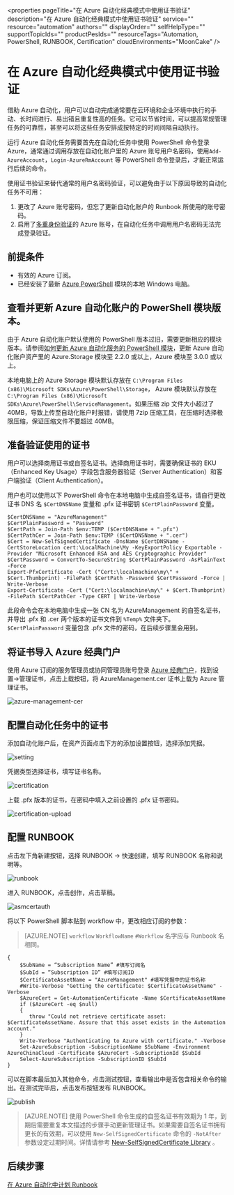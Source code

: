<properties
	pageTitle="在 Azure 自动化经典模式中使用证书验证"
	description="在 Azure 自动化经典模式中使用证书验证"
	service=""
	resource="automation"
	authors=""
	displayOrder=""
	selfHelpType=""
	supportTopicIds=""
	productPesIds=""
	resourceTags="Automation, PowerShell, RUNBOOK, Certification"​
	cloudEnvironments="MoonCake" />
<tags 
	ms.service="automation-aog"
	ms.date=""
	wacn.date="02/07/2017" />
# 在 Azure 自动化经典模式中使用证书验证

借助 Azure 自动化，用户可以自动完成通常要在云环境和企业环境中执行的手动、长时间进行、易出错且重复性高的任务。它可以节省时间，可以提高常规管理任务的可靠性，甚至可以将这些任务安排成按特定的时间间隔自动执行。

运行 Azure 自动化任务需要首先在自动化任务中使用 PowerShell 命令登录 Azure，通常通过调用存放在自动化账户里的 Azure 账号用户名密码，使用`Add-AzureAccount`，`Login-AzureRmAccount` 等 PowerShell 命令登录后，才能正常运行后续的命令。

使用证书验证来替代通常的用户名密码验证，可以避免由于以下原因导致的自动化任务不可用：

1.	更改了 Azure 账号密码，但忘了更新自动化账户的 Runbook 所使用的账号密码。
2.	启用了[多重身份验证](/documentation/services/multi-factor-authentication/)的 Azure 账号，在自动化任务中调用用户名密码无法完成登录验证。

## 前提条件

-	有效的 Azure 订阅。
-	已经安装了最新 [Azure PowerShell](http://aka.ms/webpi-azps) 模块的本地 Windows 电脑。

## 查看并更新 Azure 自动化账户的 PowerShell 模块版本。

由于 Azure 自动化账户默认使用的 PowerShell 版本过旧，需要更新相应的模块版本。请参阅[如何更新 Azure 自动化服务的 PowerShell 模块](/documentation/articles/aog-automation-powershell-module-update/)，更新 Azure 自动化账户资产里的 Azure.Storage 模块至 2.2.0 或以上，Azure 模块至 3.0.0 或以上。

本地电脑上的 Azure Storage 模块默认存放在 `C:\Program Files (x86)\Microsoft SDKs\Azure\PowerShell\Storage`， Azure 模块默认存放在 `C:\Program Files (x86)\Microsoft SDKs\Azure\PowerShell\ServiceManagement`。如果压缩 zip 文件大小超过了 40MB，导致上传至自动化账户时报错，请使用 7zip 压缩工具，在压缩时选择极限压缩，保证压缩文件不要超过 40MB。

## 准备验证使用的证书

用户可以选择商用证书或自签名证书。选择商用证书时，需要确保证书的 EKU（Enhanced Key Usage）字段包含服务器验证（Server Authentication）和客户端验证（Client Authentication）。

用户也可以使用以下 PowerShell 命令在本地电脑中生成自签名证书，请自行更改证书 DNS 名 `$CertDNSName` 变量和 .pfx 证书密钥 `$CertPlainPassword` 变量。

	$CertDNSName = "AzureManagement"
	$CertPlainPassword = "Password"
	$CertPath = Join-Path $env:TEMP ($CertDNSName + ".pfx")
	$CertPathCer = Join-Path $env:TEMP ($CertDNSName + ".cer")
	$Cert = New-SelfSignedCertificate -DnsName $CertDNSName -CertStoreLocation cert:\LocalMachine\My -KeyExportPolicy Exportable -Provider "Microsoft Enhanced RSA and AES Cryptographic Provider"
	$CertPassword = ConvertTo-SecureString $CertPlainPassword -AsPlainText -Force
	Export-PfxCertificate -Cert ("Cert:\localmachine\my\" + $Cert.Thumbprint) -FilePath $CertPath -Password $CertPassword -Force | Write-Verbose
	Export-Certificate -Cert ("Cert:\localmachine\my\" + $Cert.Thumbprint) -FilePath $CertPathCer -Type CERT | Write-Verbose

此段命令会在本地电脑中生成一张 CN 名为 AzureManagement 的自签名证书，并导出 .pfx 和 .cer 两个版本的证书文件到 `%Temp%` 文件夹下。`$CertPlainPassword` 变量包含 .pfx 文件的密码，在后续步骤里会用到。

## 将证书导入 Azure 经典门户

使用 Azure 订阅的服务管理员或协同管理员账号登录 [Azure 经典门户](https://manage.windowsazure.cn/)，找到设置->管理证书，点击上载按钮，将 AzureManagement.cer 证书上载为 Azure 管理证书。

![azure-management-cer](./media/aog-automation-classic-cer-verification/azure-management-cer.png)

## 配置自动化任务中的证书

添加自动化账户后，在资产页面点击下方的添加设置按钮，选择添加凭据。

![setting](./media/aog-automation-classic-cer-verification/setting.png)

凭据类型选择证书，填写证书名称。

![certification](./media/aog-automation-classic-cer-verification/certification.png)

上载 .pfx 版本的证书，在密码中填入之前设置的 .pfx 证书密码。

![certification-upload](./media/aog-automation-classic-cer-verification/certification-upload.png)

## 配置 RUNBOOK

点击左下角新建按钮，选择 RUNBOOK -> 快速创建，填写 RUNBOOK 名称和说明等。

![runbook](./media/aog-automation-classic-cer-verification/runbook.png)

进入 RUNBOOK，点击创作，点击草稿。

![asmcertauth](./media/aog-automation-classic-cer-verification/asmcertauth.png)

将以下 PowerShell 脚本贴到 workflow 中，更改相应订阅的参数：

>[AZURE.NOTE] `workflow` `WorkflowName` `#Workflow` 名字应与 Runbook 名相同。

	{
		$SubName = “Subscription Name” #填写订阅名
		$SubId = “Subscription ID” #填写订阅ID
	    $CertificateAssetName = "AzureManagement" #填写凭据中的证书名称
	    #Write-Verbose "Getting the certificate: $CertificateAssetName" -Verbose
	    $AzureCert = Get-AutomationCertificate -Name $CertificateAssetName
	    if ($AzureCert -eq $null)
	    {
	       throw "Could not retrieve certificate asset: $CertificateAssetName. Assure that this asset exists in the Automation account."
	    }
	    Write-Verbose "Authenticating to Azure with certificate." -Verbose
	    Set-AzureSubscription -SubscriptionName $SubName -Environment AzureChinaCloud -Certificate $AzureCert -SubscriptionId $SubId 
	    Select-AzureSubscription -SubscriptionID $SubId
	}

可以在脚本最后加入其他命令，点击测试按钮，查看输出中是否包含相关命令的输出。在测试完毕后，点击发布按钮发布 RUNBOOK。

![publish](./media/aog-automation-classic-cer-verification/publish.png)

>[AZURE.NOTE] 使用 PowerShell 命令生成的自签名证书有效期为 1 年，到期后需要重复本文描述的步骤手动更新管理证书。如果需要自签名证书拥有更长的有效期，可以使用 `New-SelfSignedCertificate` 命令的 `-NotAfter` 参数设定过期时间。详情请参考 [New-SelfSignedCertificate Library](https://technet.microsoft.com/library/hh848633(v=wps.630)) 。

## 后续步骤

[在 Azure 自动化中计划 Runbook](/documentation/articles/automation-schedules/)

